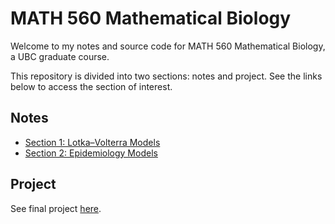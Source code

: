 # MATH 560 Mathematical Biology

Welcome to my notes and source code for MATH 560 Mathematical Biology, a UBC graduate course. 

This repository is divided into two sections: notes and project. See the links below to access the section of interest.

## Notes
- [Section 1: Lotka–Volterra Models](https://github.com/mattfaltyn/MATH-560/tree/main/1-lotka)
- [Section 2: Epidemiology Models](https://github.com/mattfaltyn/MATH-560/tree/main/2-epi)

## Project
See final project [here](https://github.com/mattfaltyn/MATH-560/tree/main/project).
